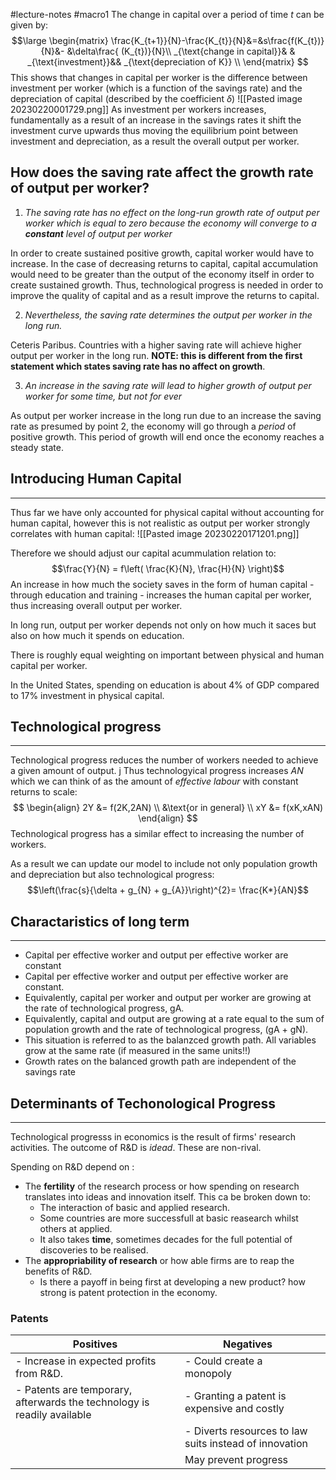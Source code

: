 #lecture-notes #macro1 
The change in capital over a period of time $t$ can be given by: 
$$\large
\begin{matrix}
\frac{K_{t+1}}{N}-\frac{K_{t}}{N}&=&s\frac{f(K_{t})}{N}&- &\delta\frac{ (K_{t})}{N}\\
_{\text{change in capital}}& & _{\text{investment}}&& _{\text{depreciation of K}} \\
\end{matrix}
$$
This shows that changes in capital per worker is the difference between investment per worker (which is a function of the savings rate) and the depreciation of capital (described by the coefficient $\delta$)
![[Pasted image 20230220001729.png]]
As investment per workers increases, fundamentally as a result of an increase in the savings rates it shift the investment curve upwards thus moving the equilibrium point  between investment and depreciation, as a result the overall output per worker.

## How does the saving rate affect the growth rate of output per worker? 
1. *The saving rate has no effect on the long-run growth rate of output per worker which is equal to zero because the economy will converge to a **constant** level of output per worker*

In order to create sustained positive growth, capital worker would have to increase. In the case of decreasing returns to capital, capital accumulation would need to be greater than the output of the economy itself in order to create sustained growth. Thus, technological progress is needed in order to improve the quality of capital and  as a result improve the returns to capital. 

2. *Nevertheless, the saving rate determines the output per worker in the long run.*

Ceteris Paribus. Countries with a higher saving rate will achieve higher output per worker in the long run. **NOTE: this is different from the first statement which states saving rate has no affect on growth**. 

3. *An increase in the saving rate will lead to higher growth of output per worker for some time, but not for ever*

As output per worker increase in the long run due to an increase the saving rate as presumed by point 2, the economy will go through a *period* of positive growth. This period of growth will end once the economy reaches a steady state. 

## Introducing Human Capital 
---
Thus far we have only accounted for physical capital without accounting for human capital, however this is not realistic as output per worker strongly correlates with human capital: 
![[Pasted image 20230220171201.png]]

Therefore we should adjust our capital acummulation relation to:
$$\frac{Y}{N} = f\left( \frac{K}{N}, \frac{H}{N} \right)$$
An increase in how much the society saves in the form of human capital - through education and training - increases the human capital per worker, thus increasing overall output per worker. 

In long run, output per worker depends not only on how much it saces but also on how much it spends on education. 

There is roughly equal weighting on important between physical and human capital per worker. 

In the United States, spending on education is about 4% of GDP compared to 17% investment in physical capital. 

## Technological progress
--- 
Technological progress reduces the number of workers needed to achieve a given amount of output.
j
Thus technologyical progress increases $AN$ which we can think of as the amount of *effective labour* with constant returns to scale: 
$$
\begin{align}
2Y &= f(2K,2AN) \\
&\text{or in general} \\
xY &= f(xK,xAN)
\end{align}
$$
Technological progress has a similar effect to increasing the number of workers. 

As a result we can update our model to include not only population growth and depreciation but also technological progress: 
$$\left(\frac{s}{\delta + g_{N} + g_{A}}\right)^{2}= \frac{K*}{AN}$$
## Charactaristics of long term
---
- Capital per effective worker and output per effective worker are constant  
-  Capital per effective worker and output per effective worker are constant.  
- Equivalently, capital per worker and output per worker are growing at the rate  of technological progress, gA.  
- Equivalently, capital and output are growing at a rate equal to the sum of  population growth and the rate of technological progress, (gA + gN).  
- This situation is referred to as the balanzced growth path. All variables grow at  the same rate (if measured in the same units!!)  
- Growth rates on the balanced growth path are independent of the savings rate
## Determinants of Techonological Progress
---
Technological progresss in economics is the result of firms' research activities. The outcome of R&D is *idead*. These are non-rival.

Spending on R&D depend on : 
- The **fertility** of the research process or how spending on research translates into ideas and innovation itself. This ca be broken down to: 
	- The interaction of basic and applied research. 
	- Some countries are more successfull at basic reasearch whilst others at applied.
	- It also takes **time**, sometimes decades for the full potential of discoveries to be realised.
- The **appropriability of research** or how able firms are to reap the benefits of R&D.
	- Is there a payoff in being first at developing a new product? how strong is patent protection in the economy. 

### Patents

| Positives                                                               | Negatives                                              |     |
| ----------------------------------------------------------------------- | ------------------------------------------------------ | --- |
| - Increase in expected profits from R&D.                                | - Could create a monopoly                              |     |
| - Patents are temporary, afterwards the technology is readily available | - Granting a patent is expensive and costly            |     |
|                                                                         | - Diverts resources to law suits instead of innovation |     |
|                                                                         | May prevent progress                                   |     |
